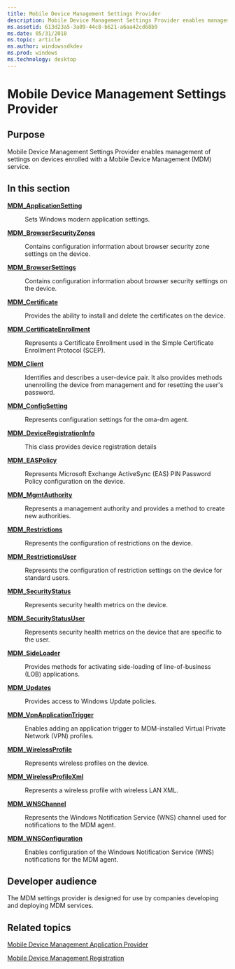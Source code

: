 ```yaml
---
title: Mobile Device Management Settings Provider
description: Mobile Device Management Settings Provider enables management of settings on devices enrolled with a Mobile Device Management (MDM) service.
ms.assetid: 613d23a5-3a09-44c8-b621-a6aa42cd68b9
ms.date: 05/31/2018
ms.topic: article
ms.author: windowssdkdev
ms.prod: windows
ms.technology: desktop
---
```


# Mobile Device Management Settings Provider

## Purpose

Mobile Device Management Settings Provider enables management of settings on devices enrolled with a Mobile Device Management (MDM) service.

## In this section

<dl> <dt>

[**MDM\_ApplicationSetting**](https://msdn.microsoft.com/library/dn610382)
</dt> <dd>

Sets Windows modern application settings.

</dd> <dt>

[**MDM\_BrowserSecurityZones**](https://msdn.microsoft.com/library/dn610383)
</dt> <dd>

Contains configuration information about browser security zone settings on the device.

</dd> <dt>

[**MDM\_BrowserSettings**](https://msdn.microsoft.com/library/dn610384)
</dt> <dd>

Contains configuration information about browser security settings on the device.

</dd> <dt>

[**MDM\_Certificate**](https://msdn.microsoft.com/library/dn610385)
</dt> <dd>

Provides the ability to install and delete the certificates on the device.

</dd> <dt>

[**MDM\_CertificateEnrollment**](https://msdn.microsoft.com/library/dn610386)
</dt> <dd>

Represents a Certificate Enrollment used in the Simple Certificate Enrollment Protocol (SCEP).

</dd> <dt>

[**MDM\_Client**](https://msdn.microsoft.com/library/dn610387)
</dt> <dd>

Identifies and describes a user-device pair. It also provides methods unenrolling the device from management and for resetting the user's password.

</dd> <dt>

[**MDM\_ConfigSetting**](https://msdn.microsoft.com/library/dn610388)
</dt> <dd>

Represents configuration settings for the oma-dm agent.

</dd> <dt>

[**MDM\_DeviceRegistrationInfo**](https://msdn.microsoft.com/library/dn610389)
</dt> <dd>

This class provides device registration details

</dd> <dt>

[**MDM\_EASPolicy**](https://msdn.microsoft.com/library/dn610390)
</dt> <dd>

Represents Microsoft Exchange ActiveSync (EAS) PIN Password Policy configuration on the device.

</dd> <dt>

[**MDM\_MgmtAuthority**](https://msdn.microsoft.com/library/dn610391)
</dt> <dd>

Represents a management authority and provides a method to create new authorities.

</dd> <dt>

[**MDM\_Restrictions**](https://msdn.microsoft.com/library/dn610392)
</dt> <dd>

Represents the configuration of restrictions on the device.

</dd> <dt>

[**MDM\_RestrictionsUser**](https://msdn.microsoft.com/library/dn610393)
</dt> <dd>

Represents the configuration of restriction settings on the device for standard users.

</dd> <dt>

[**MDM\_SecurityStatus**](https://msdn.microsoft.com/library/dn610394)
</dt> <dd>

Represents security health metrics on the device.

</dd> <dt>

[**MDM\_SecurityStatusUser**](https://msdn.microsoft.com/library/dn920104)
</dt> <dd>

Represents security health metrics on the device that are specific to the user.

</dd> <dt>

[**MDM\_SideLoader**](https://msdn.microsoft.com/library/dn610395)
</dt> <dd>

Provides methods for activating side-loading of line-of-business (LOB) applications.

</dd> <dt>

[**MDM\_Updates**](https://msdn.microsoft.com/library/dn920105)
</dt> <dd>

Provides access to Windows Update policies.

</dd> <dt>

[**MDM\_VpnApplicationTrigger**](https://msdn.microsoft.com/library/dn610396)
</dt> <dd>

Enables adding an application trigger to MDM-installed Virtual Private Network (VPN) profiles.

</dd> <dt>

[**MDM\_WirelessProfile**](https://msdn.microsoft.com/library/dn610397)
</dt> <dd>

Represents wireless profiles on the device.

</dd> <dt>

[**MDM\_WirelessProfileXml**](https://msdn.microsoft.com/library/dn610398)
</dt> <dd>

Represents a wireless profile with wireless LAN XML.

</dd> <dt>

[**MDM\_WNSChannel**](https://msdn.microsoft.com/library/dn610399)
</dt> <dd>

Represents the Windows Notification Service (WNS) channel used for notifications to the MDM agent.

</dd> <dt>

[**MDM\_WNSConfiguration**](https://msdn.microsoft.com/library/dn610400)
</dt> <dd>

Enables configuration of the Windows Notification Service (WNS) notifications for the MDM agent.

</dd> </dl>

## Developer audience

The MDM settings provider is designed for use by companies developing and deploying MDM services.

## Related topics

<dl> <dt>

[Mobile Device Management Application Provider](https://msdn.microsoft.com/library/dn610375)
</dt> <dt>

[Mobile Device Management Registration](https://msdn.microsoft.com/library/windows/desktop/dn574819)
</dt> </dl>

 

 




